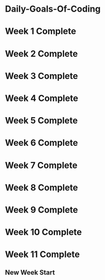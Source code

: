 # Daily-Goals-Of-Coding
# Week 1 Complete 
# Week 2 Complete 
# Week 3 Complete 
# Week 4 Complete  
# Week 5 Complete
# Week 6 Complete 
# Week 7 Complete 
# Week 8 Complete
# Week 9 Complete 
# Week 10 Complete 
# Week 11 Complete 
## New Week Start
